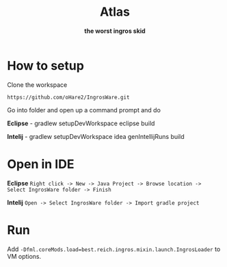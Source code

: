 <h1 align="center">Atlas</h1>
<div align="center">
  <strong> the worst ingros skid </strong>
</div>
<br />

# How to setup
Clone the workspace
```
https://github.com/oHare2/IngrosWare.git
```
Go into folder and open up a command prompt and do

**Eclipse** -
gradlew setupDevWorkspace eclipse build

**Intelij** -
gradlew setupDevWorkspace idea genIntellijRuns build

# Open in IDE
**Eclipse**
```Right click -> New -> Java Project -> Browse location -> Select IngrosWare folder -> Finish```

**Intelij**
```Open -> Select IngrosWare folder -> Import gradle project```

# Run

Add ```-Dfml.coreMods.load=best.reich.ingros.mixin.launch.IngrosLoader``` to VM options.
